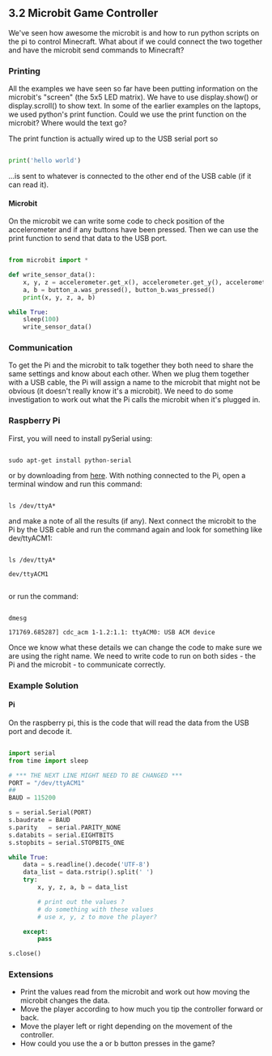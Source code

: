 ## 3.2 Microbit Game Controller

We've seen how awesome the microbit is and how to run python scripts on the pi to control Minecraft. What about
if we could connect the two together and have the microbit send commands to Minecraft?

### Printing

All the examples we have seen so far have been putting information on the microbit's "screen" (the 5x5 LED matrix). We have
to use display.show() or display.scroll() to show text. In some of the earlier examples on the laptops, we used
python's print function. Could we use the print function on the microbit? Where would the text go?

The print function is actually wired up to the USB serial port so

```python

print('hello world')

```

...is sent to whatever is connected to the other end of the USB cable (if it can read it).


#### Microbit

On the microbit we can write some code to check position of the accelerometer and if any buttons have been pressed. Then we
can use the print function to send that data to the USB port.

```python

from microbit import *

def write_sensor_data():
    x, y, z = accelerometer.get_x(), accelerometer.get_y(), accelerometer.get_z()
    a, b = button_a.was_pressed(), button_b.was_pressed()
    print(x, y, z, a, b)

while True:
    sleep(100)
    write_sensor_data()

```

### Communication

To get the Pi and the microbit to talk together they both need to share the same settings
and know about each other. When we plug them together with a USB cable, the Pi
will assign a name to the microbit that might not be obvious (it doesn't really know it's
a microbit). We need to do some investigation to work out what the Pi calls the microbit
when it's plugged in.


### Raspberry Pi

First, you will need to install pySerial using:


```console

sudo apt-get install python-serial

```

or by downloading from [here](https://pypi.python.org/pypi/pyserial). With nothing connected to the Pi, open a
terminal window and run this command:


```console

ls /dev/ttyA*

```

and make a note of all the results (if any). Next connect the microbit to the Pi by the USB cable and
run the command again and look for something like dev/ttyACM1:


```console

ls /dev/ttyA*

dev/ttyACM1


```

or run the command:


```console

dmesg

171769.685287] cdc_acm 1-1.2:1.1: ttyACM0: USB ACM device

```

Once we know what these details we can change the code to make sure we are using the right name. We need to write code to run
on both sides - the Pi and the microbit - to communicate correctly.


### Example Solution

#### Pi

On the raspberry pi, this is the code that will read the data from the USB port and decode it.

```python

import serial
from time import sleep

# *** THE NEXT LINE MIGHT NEED TO BE CHANGED ***
PORT = "/dev/ttyACM1"
##
BAUD = 115200

s = serial.Serial(PORT)
s.baudrate = BAUD
s.parity   = serial.PARITY_NONE
s.databits = serial.EIGHTBITS
s.stopbits = serial.STOPBITS_ONE

while True:
    data = s.readline().decode('UTF-8')
    data_list = data.rstrip().split(' ')
    try:
        x, y, z, a, b = data_list

		# print out the values ?
		# do something with these values
		# use x, y, z to move the player?

    except:
        pass

s.close()

```

### Extensions

* Print the values read from the microbit and work out how moving the microbit changes the data.
* Move the player according to how much you tip the controller forward or back.
* Move the player left or right depending on the movement of the controller.
* How could you use the a or b button presses in the game?
